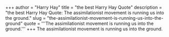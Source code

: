 +++
author = "Harry Hay"
title = "the best Harry Hay Quote"
description = "the best Harry Hay Quote: The assimilationist movement is running us into the ground."
slug = "the-assimilationist-movement-is-running-us-into-the-ground"
quote = '''The assimilationist movement is running us into the ground.'''
+++
The assimilationist movement is running us into the ground.
